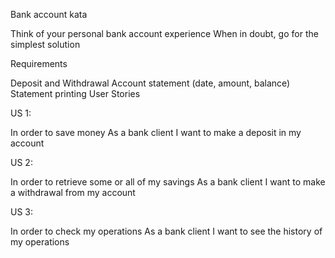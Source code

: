 Bank account kata

Think of your personal bank account experience When in doubt, go for the simplest solution

Requirements

Deposit and Withdrawal
Account statement (date, amount, balance)
Statement printing
User Stories

US 1:

In order to save money
As a bank client
I want to make a deposit in my account

US 2:

In order to retrieve some or all of my savings
As a bank client
I want to make a withdrawal from my account

US 3:

In order to check my operations
As a bank client
I want to see the history of my operations
